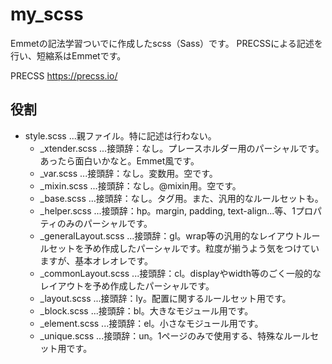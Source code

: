 # my_scss
Emmetの記法学習ついでに作成したscss（Sass）です。
PRECSSによる記述を行い、短縮系はEmmetです。

PRECSS
https://precss.io/

## 役割
- style.scss ...親ファイル。特に記述は行わない。
  - _xtender.scss ...接頭辞：なし。プレースホルダー用のパーシャルです。あったら面白いかなと。Emmet風です。
  - _var.scss     ...接頭辞：なし。変数用。空です。
  - _mixin.scss   ...接頭辞：なし。@mixin用。空です。
  - _base.scss    ...接頭辞：なし。タグ用。また、汎用的なルールセットも。
  - _helper.scss  ...接頭辞：hp。margin, padding, text-align...等、1プロパティのみのパーシャルです。
  - _generalLayout.scss ...接頭辞：gl。wrap等の汎用的なレイアウトルールセットを予め作成したパーシャルです。粒度が揃うよう気をつけていますが、基本オレオレです。
  - _commonLayout.scss ...接頭辞：cl。displayやwidth等のごく一般的なレイアウトを予め作成したパーシャルです。
  - _layout.scss  ...接頭辞：ly。配置に関するルールセット用です。
  - _block.scss   ...接頭辞：bl。大きなモジュール用です。
  - _element.scss ...接頭辞：el。小さなモジュール用です。
  - _unique.scss  ...接頭辞：un。1ページのみで使用する、特殊なルールセット用です。
